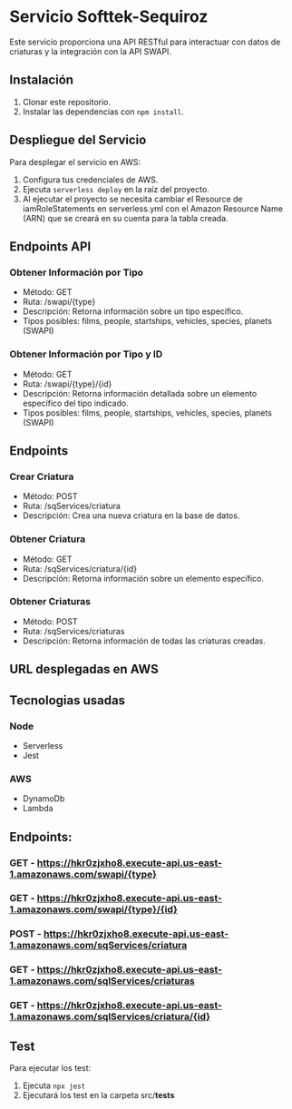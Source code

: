 # Servicio Softtek-Sequiroz

Este servicio proporciona una API RESTful para interactuar con datos de criaturas y la integración con la API SWAPI.

## Instalación

1. Clonar este repositorio.
2. Instalar las dependencias con `npm install`.

## Despliegue del Servicio

Para desplegar el servicio en AWS:

1. Configura tus credenciales de AWS.
2. Ejecuta `serverless deploy` en la raíz del proyecto.
3. Al ejecutar el proyecto se necesita cambiar el Resource de iamRoleStatements en serverless.yml con el Amazon Resource Name (ARN) que se creará en su cuenta para la tabla creada.

## Endpoints API

### Obtener Información por Tipo
- Método: GET
- Ruta: /swapi/{type}
- Descripción: Retorna información sobre un tipo específico.
- Tipos posibles: films, people, startships, vehicles, species, planets (SWAPI)

### Obtener Información por Tipo y ID
- Método: GET
- Ruta: /swapi/{type}/{id}
- Descripción: Retorna información detallada sobre un elemento específico del tipo indicado.
- Tipos posibles: films, people, startships, vehicles, species, planets (SWAPI)

## Endpoints 

### Crear Criatura
- Método: POST
- Ruta: /sqServices/criatura
- Descripción: Crea una nueva criatura en la base de datos.

### Obtener Criatura
- Método: GET
- Ruta: /sqServices/criatura/{id}
- Descripción: Retorna información sobre un elemento específico.

### Obtener Criaturas
- Método: POST
- Ruta: /sqServices/criaturas
- Descripción: Retorna información de todas las criaturas creadas.


## URL desplegadas en AWS

## Tecnologias usadas
### Node
- Serverless
- Jest
### AWS
- DynamoDb
- Lambda

## Endpoints:
  ### GET - https://hkr0zjxho8.execute-api.us-east-1.amazonaws.com/swapi/{type}
  ### GET - https://hkr0zjxho8.execute-api.us-east-1.amazonaws.com/swapi/{type}/{id}
  ### POST - https://hkr0zjxho8.execute-api.us-east-1.amazonaws.com/sqServices/criatura
  ### GET - https://hkr0zjxho8.execute-api.us-east-1.amazonaws.com/sqlServices/criaturas
  ### GET - https://hkr0zjxho8.execute-api.us-east-1.amazonaws.com/sqlServices/criatura/{id}

## Test
Para ejecutar los test:
1. Ejecuta `npx jest`
2. Ejecutará los test en la carpeta src/__tests__